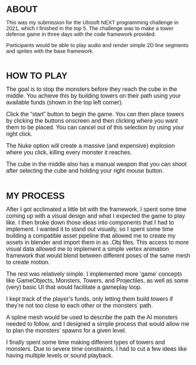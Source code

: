 <p><span style="font-family:Tahoma,Geneva,sans-serif"><span style="font-size:11pt"><strong><span style="font-size:18.0pt">ABOUT</span></strong></span></span></p>

<p><span style="font-family:Tahoma,Geneva,sans-serif"><span style="font-size:11pt">This was my submission for the Ubisoft NEXT programming challenge in 2021, which I finished in the top 5. The challenge was to make a tower defense game in three days with the code framework provided.</span></span></p>

<p><span style="font-family:Tahoma,Geneva,sans-serif"><span style="font-size:11pt">Participants would be able to play audio and render simple 2D line segments and sprites with the base framework.</span></span></p>

<p>&nbsp;</p>

<p><span style="font-family:Tahoma,Geneva,sans-serif"><span style="font-size:11pt"><strong><span style="font-size:18.0pt">HOW TO PLAY</span></strong></span></span></p>

<p><span style="font-family:Tahoma,Geneva,sans-serif"><span style="font-size:11pt"><span style="font-size:12.0pt">The goal is to stop the monsters before they reach the cube in the middle. You achieve this by building towers on their path using your available funds (shown in the top left corner).</span></span></span></p>

<p><span style="font-family:Tahoma,Geneva,sans-serif"><span style="font-size:11pt"><span style="font-size:12.0pt">Click the &ldquo;start&rdquo; button to begin the game. You can then place towers by clicking the buttons onscreen and then clicking where you want them to be placed. You can cancel out of this selection by using your right click.</span></span></span></p>

<p><span style="font-family:Tahoma,Geneva,sans-serif"><span style="font-size:11pt"><span style="font-size:12.0pt">The Nuke option will create a massive (and expensive) explosion where you click, killing every monster it reaches.</span></span></span></p>

<p><span style="font-family:Tahoma,Geneva,sans-serif"><span style="font-size:11pt"><span style="font-size:12.0pt">The cube in the middle also has a manual weapon that you can shoot after selecting the cube and holding your right mouse button.</span></span></span></p>

<p>&nbsp;</p>

<p><span style="font-family:Tahoma,Geneva,sans-serif"><span style="font-size:11pt"><strong><span style="font-size:18.0pt">MY PROCESS</span></strong></span></span></p>

<p><span style="font-family:Tahoma,Geneva,sans-serif"><span style="font-size:11pt"><span style="font-size:12.0pt">After I got acclimated a little bit with the framework, I spent some time coming up with a visual design and what I expected the game to play like. I then broke down those ideas into components that I had to implement. I wanted it to stand out visually, so I spent some time building a compatible asset pipeline that allowed me to create my assets in blender and import them in as .Obj files. This access to more visual data allowed me to implement a simple vertex animation framework that would blend between different poses of the same mesh to create motion.</span></span></span></p>

<p><span style="font-family:Tahoma,Geneva,sans-serif"><span style="font-size:11pt"><span style="font-size:12.0pt">The rest was relatively simple. I implemented more &lsquo;game&rsquo; concepts like GameObjects, Monsters, Towers, and Projectiles, as well as some (very) basic UI that would facilitate a gameplay loop.</span></span></span></p>

<p><span style="font-family:Tahoma,Geneva,sans-serif"><span style="font-size:11pt"><span style="font-size:12.0pt">I kept track of the player&rsquo;s funds, only letting them build towers if they&rsquo;re not too close to each other or the monsters&rsquo; path.</span></span></span></p>

<p><span style="font-family:Tahoma,Geneva,sans-serif"><span style="font-size:11pt"><span style="font-size:12.0pt">A spline mesh would be used to describe the path the AI monsters needed to follow, and I designed a simple process that would allow me to plan the monsters&rsquo; spawns for a given level.</span></span></span></p>

<p><span style="font-family:Tahoma,Geneva,sans-serif"><span style="font-size:11pt"><span style="font-size:12.0pt">I finally spent some time making different types of towers and monsters. Due to severe time constraints, I had to cut a few ideas like having multiple levels or sound playback.</span></span></span></p>
